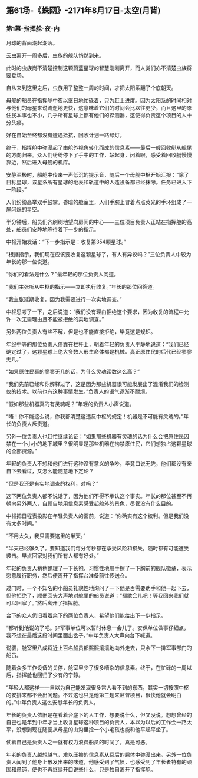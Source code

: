 ## 第61场-《蛛网》-2171年8月17日-太空(月背)

### 第1幕-指挥舱-夜-内

月球的背面潮起潮落。

云虫离开一周多后，虫族的舰队悄然到来。

此时的虫族尚不清楚控制这颗蔚蓝星球的智慧刚刚离开，而人类们亦不清楚虫族将要登场。

自从来到这里之后，虫族用了整整一周的时间，才把太阳系翻了个底朝天。

母舰的船员在指挥舱中夜以继日地忙碌着，只为赶上进度。因为太阳系的时间相对与他们的母星来说流逝地更快，这意味着它们的时间会比以往更少，而且这里的原住民本事也不小，几乎所有星球上都有他们的探测器，这使得负责这个项目的人十分头疼。

好在自始至终都没有遭遇抵抗，回收计划一路绿灯。

终于，指挥舱中弥漫起了由舱外视角转化而成的信息素——最后一艘回收艇从舰尾的方向归来。众人们纷纷停下了手中的工作，站起身，闭着眼，感受着回收艇慢慢靠近，然后进入母舰的机库。

安静至极时，船舱中传来一声低沉的提示音，随后一个母舰中枢开始汇报：“除了目标星球，该星系所有星球的地表和轨道中的人造设备都已经抹除。任务已进入下一阶段。”

人们纷纷高举双手鼓掌。昏暗的舱室里，人们手腕上冒着点点荧光的手环组成了一屋闪烁的星空。
 
半分钟后，船员们齐刷刷地望向房间的中心——三位项目负责人正站在指挥舱的高处，船员们安静地等待着下一步的指示。

中枢开始发话：“下一步指示是：收复第354颗星球。”

“根据指示，我们现在应该要收复这颗星球了，有人有异议吗？”三位负责人中较为年长的那一位说道。

“你们的看法是什么？”最年轻的那位负责人问道。

“我们主张听从中枢的指示——立即执行收复。”年长的那位回答道。

“我主张延期收复，因为我需要进行一次实地调查。”

中枢思考了一下，之后说道：“我们没有理由拒绝这个要求，因为收复的流程中允许一次无需理由且不能被拒绝的实地调查。”

另外两位负责人有些不解，但是也不能直接拒绝，毕竟这是规矩。

年纪中等的那位负责人倚靠在栏杆上，朝着年轻的负责人平静地说道：“我们已经确定过了，这颗星球上绝大多数人形生命体都是机械。真正原住民的后代已经寥寥无几。”

“如果原住民真的寥寥无几的话，为什么灵魂读数这么高？”

“我们先前已经和你解释过了，这是因为那些机器很可能发展出了混淆我们的检测仪的技术。以前也有这种事情发生。”负责人的语气逐渐不耐烦。

“假如那些机器真的有灵魂呢？”年轻的负责人小声说道。

“唔！你不能这么说，你我都清楚这违反中枢的规定！机器是不可能有灵魂的。”年长的负责人斥责道。

另外一位负责人也赶忙继续论证：“如果那些机器有灵魂的话为什么会把原住民囚禁在一个小小的地下城里？很明显是那些机器在拘禁原住民，它们想独占这颗星球的全部资源。”

年轻的负责人不想和他们进行这种没有意义的争吵，毕竟口说无凭，他们都没有亲自下去看过，又怎么能随意地下定论？

“但是我还是有实地调查的权利，对吗？”

这下两位负责人都不说话了，因为他们不得不承认这个事实。年长的那位甚至不再朝向另外两人，自顾自地用信息素感受起舱外的景色，尽管没有什么目的。

中枢把日程表投影在年轻负责人的面前，说道：“你确实有这个权利。但是我们没有太多时间。”

“不用太久，我只需要这里的半天。”

“半天已经够久了。要知道我们每分每秒都在承受风险和损失，随时都有可能遭受袭击。早点回家对我们所有人都有好处。”

年轻的负责人稍稍整理了一下长袍，习惯性地用手擦了一下胸前的舰队徽章，表示愿意履行职务，然后便离开了指挥台准备前往传送仓。

过门时，一个不知名的小船员礼貌性地询问了一下他是否需要助手和他一起下去，但他拒绝了，顺便回头大声地对舱里的船员说道：“都歇会儿吧！等我回来我们就可以回家了。”然后离开了指挥舱。

台下的众人仍旧看着余下的两位负责人，希望他们能给出下一步指示。

“都听到他说的了吧。非军事单位可以暂时休息一会儿了。安保单位做事仔细点，我不想在最后这段时间里面出岔子。”中年负责人大声向台下喊道。

说罢，舱室里八成将近上百名船员都熙熙攘攘地向外走去，只余下一排军事部门的船员。

随着众多工作设备的关停，舱室里少了很多嘈杂的信息素。终于，在忙碌的一周以后，指挥舱也回归了少有的宁静。

“年轻人都这样——自以为自己能发现很多常人看不到的东西，其实一切按照中枢的安排来都不会出问题。不过这也只是他第三趟来监督项目，很快他就会明白的。”中年负责人这么安慰年长的负责人。

年长的负责人依旧是在看着台底下的人工作，想要说什么，但又没说。想想曾经的自己也是年到中年才当上收复星球这种项目的负责人，本以为以后的工作会一路太平，没想到现在随便从母星的山沟里捡一个小毛孩也能和他平起平坐了。

仗着自己是负责人之一就有权力浪费船员的时间了，真是可恶。

年老的负责人越想越气，难以压抑的信息素从耳后的腺体中弥漫出来。另外一位负责人闻到了他身上散发出来的味道，他感受到了气愤，也感受到了年长者特有的顽固和愚钝，便也不再继续开口说些什么，只是独自离开了指挥舱。
